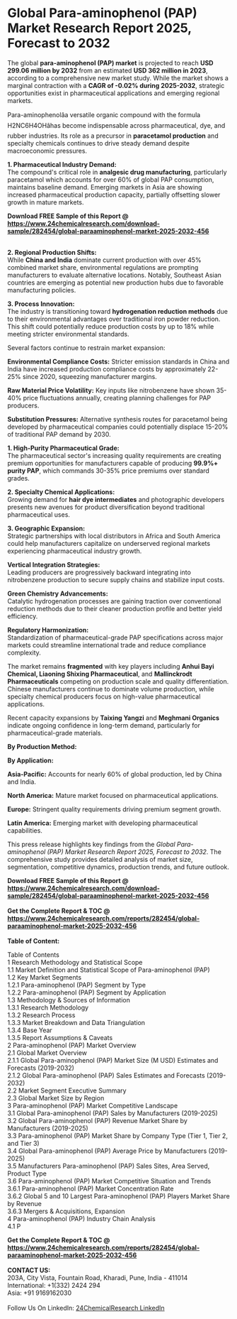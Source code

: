 <h1>Global Para-aminophenol (PAP) Market Research Report 2025, Forecast to 2032</h1><p>The global <strong>para-aminophenol (PAP) market</strong> is projected to reach <strong>USD 299.06 million by 2032</strong> from an estimated <strong>USD 362 million in 2023</strong>, according to a comprehensive new market study. While the market shows a marginal contraction with a <strong>CAGR of -0.02% during 2025-2032</strong>, strategic opportunities exist in pharmaceutical applications and emerging regional markets.</p><p>Para-aminophenolâa versatile organic compound with the formula H2NC6H4OHâhas become indispensable across pharmaceutical, dye, and rubber industries. Its role as a precursor in <strong>paracetamol production</strong> and specialty chemicals continues to drive steady demand despite macroeconomic pressures.</p><p><strong>1. Pharmaceutical Industry Demand:</strong><br>
The compound's critical role in <strong>analgesic drug manufacturing</strong>, particularly paracetamol which accounts for over 60% of global PAP consumption, maintains baseline demand. Emerging markets in Asia are showing increased pharmaceutical production capacity, partially offsetting slower growth in mature markets.</p><div><b>Download FREE Sample of this Report @ 
            <a href="https://www.24chemicalresearch.com/download-sample/282454/global-paraaminophenol-market-2025-2032-456">
            https://www.24chemicalresearch.com/download-sample/282454/global-paraaminophenol-market-2025-2032-456</a></b></div><br><p><strong>2. Regional Production Shifts:</strong><br>
While <strong>China and India</strong> dominate current production with over 45% combined market share, environmental regulations are prompting manufacturers to evaluate alternative locations. Notably, Southeast Asian countries are emerging as potential new production hubs due to favorable manufacturing policies.</p><p><strong>3. Process Innovation:</strong><br>
The industry is transitioning toward <strong>hydrogenation reduction methods</strong> due to their environmental advantages over traditional iron powder reduction. This shift could potentially reduce production costs by up to 18% while meeting stricter environmental standards.</p><p>Several factors continue to restrain market expansion:</p><p><strong>Environmental Compliance Costs:</strong> Stricter emission standards in China and India have increased production compliance costs by approximately 22-25% since 2020, squeezing manufacturer margins.</p><p><strong>Raw Material Price Volatility:</strong> Key inputs like nitrobenzene have shown 35-40% price fluctuations annually, creating planning challenges for PAP producers.</p><p><strong>Substitution Pressures:</strong> Alternative synthesis routes for paracetamol being developed by pharmaceutical companies could potentially displace 15-20% of traditional PAP demand by 2030.</p><p><strong>1. High-Purity Pharmaceutical Grade:</strong><br>
The pharmaceutical sector's increasing quality requirements are creating premium opportunities for manufacturers capable of producing <strong>99.9%+ purity PAP</strong>, which commands 30-35% price premiums over standard grades.</p><p><strong>2. Specialty Chemical Applications:</strong><br>
Growing demand for <strong>hair dye intermediates</strong> and photographic developers presents new avenues for product diversification beyond traditional pharmaceutical uses.</p><p><strong>3. Geographic Expansion:</strong><br>
Strategic partnerships with local distributors in Africa and South America could help manufacturers capitalize on underserved regional markets experiencing pharmaceutical industry growth.</p><p><strong>Vertical Integration Strategies:</strong><br>
	Leading producers are progressively backward integrating into nitrobenzene production to secure supply chains and stabilize input costs.</p><p><strong>Green Chemistry Advancements:</strong><br>
	Catalytic hydrogenation processes are gaining traction over conventional reduction methods due to their cleaner production profile and better yield efficiency.</p><p><strong>Regulatory Harmonization:</strong><br>
	Standardization of pharmaceutical-grade PAP specifications across major markets could streamline international trade and reduce compliance complexity.</p><p>The market remains <strong>fragmented</strong> with key players including <strong>Anhui Bayi Chemical, Liaoning Shixing Pharmaceutical</strong>, and <strong>Mallinckrodt Pharmaceuticals</strong> competing on production scale and quality differentiation. Chinese manufacturers continue to dominate volume production, while specialty chemical producers focus on high-value pharmaceutical applications.</p><p>Recent capacity expansions by <strong>Taixing Yangzi</strong> and <strong>Meghmani Organics</strong> indicate ongoing confidence in long-term demand, particularly for pharmaceutical-grade materials.</p><p><strong>By Production Method:</strong></p><p><strong>By Application:</strong></p><p><strong>Asia-Pacific:</strong> Accounts for nearly 60% of global production, led by China and India.</p><p><strong>North America:</strong> Mature market focused on pharmaceutical applications.</p><p><strong>Europe:</strong> Stringent quality requirements driving premium segment growth.</p><p><strong>Latin America:</strong> Emerging market with developing pharmaceutical capabilities.</p><p>This press release highlights key findings from the <em>Global Para-aminophenol (PAP) Market Research Report 2025, Forecast to 2032</em>. The comprehensive study provides detailed analysis of market size, segmentation, competitive dynamics, production trends, and future outlook.</p><div><b>Download FREE Sample of this Report @ 
            <a href="https://www.24chemicalresearch.com/download-sample/282454/global-paraaminophenol-market-2025-2032-456">
            https://www.24chemicalresearch.com/download-sample/282454/global-paraaminophenol-market-2025-2032-456</a></b></div><br><div><b>Get the Complete Report & TOC @ 
            <a href="https://www.24chemicalresearch.com/reports/282454/global-paraaminophenol-market-2025-2032-456">
            https://www.24chemicalresearch.com/reports/282454/global-paraaminophenol-market-2025-2032-456</a></b></div><br>
            <b>Table of Content:</b><p>Table of Contents<br />
1 Research Methodology and Statistical Scope<br />
1.1 Market Definition and Statistical Scope of Para-aminophenol (PAP)<br />
1.2 Key Market Segments<br />
1.2.1 Para-aminophenol (PAP) Segment by Type<br />
1.2.2 Para-aminophenol (PAP) Segment by Application<br />
1.3 Methodology & Sources of Information<br />
1.3.1 Research Methodology<br />
1.3.2 Research Process<br />
1.3.3 Market Breakdown and Data Triangulation<br />
1.3.4 Base Year<br />
1.3.5 Report Assumptions & Caveats<br />
2 Para-aminophenol (PAP) Market Overview<br />
2.1 Global Market Overview<br />
2.1.1 Global Para-aminophenol (PAP) Market Size (M USD) Estimates and Forecasts (2019-2032)<br />
2.1.2 Global Para-aminophenol (PAP) Sales Estimates and Forecasts (2019-2032)<br />
2.2 Market Segment Executive Summary<br />
2.3 Global Market Size by Region<br />
3 Para-aminophenol (PAP) Market Competitive Landscape<br />
3.1 Global Para-aminophenol (PAP) Sales by Manufacturers (2019-2025)<br />
3.2 Global Para-aminophenol (PAP) Revenue Market Share by Manufacturers (2019-2025)<br />
3.3 Para-aminophenol (PAP) Market Share by Company Type (Tier 1, Tier 2, and Tier 3)<br />
3.4 Global Para-aminophenol (PAP) Average Price by Manufacturers (2019-2025)<br />
3.5 Manufacturers Para-aminophenol (PAP) Sales Sites, Area Served, Product Type<br />
3.6 Para-aminophenol (PAP) Market Competitive Situation and Trends<br />
3.6.1 Para-aminophenol (PAP) Market Concentration Rate<br />
3.6.2 Global 5 and 10 Largest Para-aminophenol (PAP) Players Market Share by Revenue<br />
3.6.3 Mergers & Acquisitions, Expansion<br />
4 Para-aminophenol (PAP) Industry Chain Analysis<br />
4.1 P</p><div><b>Get the Complete Report & TOC @ 
            <a href="https://www.24chemicalresearch.com/reports/282454/global-paraaminophenol-market-2025-2032-456">
            https://www.24chemicalresearch.com/reports/282454/global-paraaminophenol-market-2025-2032-456</a></b></div><br><b>CONTACT US:</b><br>
            203A, City Vista, Fountain Road, Kharadi, Pune, India - 411014<br>
            International: +1(332) 2424 294<br>
            Asia: +91 9169162030 <br><br>
            Follow Us On LinkedIn: <a href="https://www.linkedin.com/company/24chemicalresearch/">24ChemicalResearch LinkedIn</a>